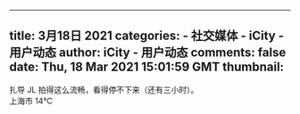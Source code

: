 
---
title: 3月18日 2021
categories: 
    - 社交媒体
    - iCity - 用户动态
author: iCity - 用户动态
comments: false
date: Thu, 18 Mar 2021 15:01:59 GMT
thumbnail: 
---

<div>   
<div class="comment">扎导 JL 拍得这么流畅，看得停不下来（还有三小时）。</div><span class="location"><i class="fic fic-ic-weather-cloudy"></i>上海市 14℃</span>  
</div>
            